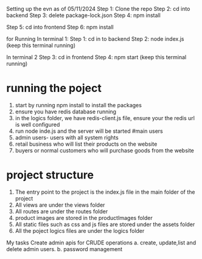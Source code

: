 Setting up the evn as of 05/11/2024
Step 1: Clone the repo
Step 2: cd into backend
Step 3: delete package-lock.json
Step 4: npm install

Step 5: cd into frontend
Step 6: npm install

for Running
In terminal 1: 
Step 1: cd in to backend
Step 2: node index.js
(keep this terminal running)

In terminal 2
Step 3: cd in frontend
Step 4: npm start
(keep this terminal running)

# running the poject
1. start by running npm install to install the packages
2. ensure you have redis database running
3. in the logics folder, we have redis-client.js file, ensure your the redis url is well configured
4. run node inde.js and the server will be started
#main users
1. admin users- users with all system rights
2. retail business who will list their products on the website
3. buyers or normal customers who will purchase goods from the website

 # project structure
1. The entry point to the project is the index.js file in the main folder of the project
2. All views are under the views folder
3. All routes are under the routes folder
4. product images are stored in the productImages folder
5. All static files such as css and js files are stored under the assets folder
6. All the poject logics files are under the logics folder

My tasks
Create admin apis for CRUDE operations
a. create, update,list and delete admin users. 
b. password management
